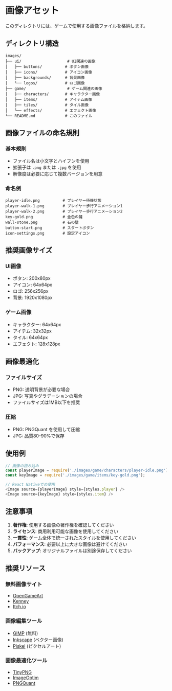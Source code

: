 # 画像アセット

このディレクトリには、ゲームで使用する画像ファイルを格納します。

## ディレクトリ構造

```
images/
├── ui/                    # UI関連の画像
│   ├── buttons/          # ボタン画像
│   ├── icons/            # アイコン画像
│   ├── backgrounds/      # 背景画像
│   └── logos/            # ロゴ画像
├── game/                  # ゲーム関連の画像
│   ├── characters/       # キャラクター画像
│   ├── items/            # アイテム画像
│   ├── tiles/            # タイル画像
│   └── effects/          # エフェクト画像
└── README.md             # このファイル
```

## 画像ファイルの命名規則

### 基本規則
- ファイル名は小文字とハイフンを使用
- 拡張子は `.png` または `.jpg` を使用
- 解像度は必要に応じて複数バージョンを用意

### 命名例
```
player-idle.png          # プレイヤー待機状態
player-walk-1.png        # プレイヤー歩行アニメーション1
player-walk-2.png        # プレイヤー歩行アニメーション2
key-gold.png             # 金色の鍵
wall-stone.png           # 石の壁
button-start.png         # スタートボタン
icon-settings.png        # 設定アイコン
```

## 推奨画像サイズ

### UI画像
- ボタン: 200x80px
- アイコン: 64x64px
- ロゴ: 256x256px
- 背景: 1920x1080px

### ゲーム画像
- キャラクター: 64x64px
- アイテム: 32x32px
- タイル: 64x64px
- エフェクト: 128x128px

## 画像最適化

### ファイルサイズ
- PNG: 透明背景が必要な場合
- JPG: 写真やグラデーションの場合
- ファイルサイズは1MB以下を推奨

### 圧縮
- PNG: PNGQuant を使用して圧縮
- JPG: 品質80-90%で保存

## 使用例

```javascript
// 画像の読み込み
const playerImage = require('./images/game/characters/player-idle.png');
const keyImage = require('./images/game/items/key-gold.png');

// React Nativeでの使用
<Image source={playerImage} style={styles.player} />
<Image source={keyImage} style={styles.item} />
```

## 注意事項

1. **著作権**: 使用する画像の著作権を確認してください
2. **ライセンス**: 商用利用可能な画像を使用してください
3. **一貫性**: ゲーム全体で統一されたスタイルを使用してください
4. **パフォーマンス**: 必要以上に大きな画像は避けてください
5. **バックアップ**: オリジナルファイルは別途保存してください

## 推奨リソース

### 無料画像サイト
- [OpenGameArt](https://opengameart.org/)
- [Kenney](https://kenney.nl/)
- [Itch.io](https://itch.io/game-assets/free)

### 画像編集ツール
- [GIMP](https://www.gimp.org/) (無料)
- [Inkscape](https://inkscape.org/) (ベクター画像)
- [Piskel](https://www.piskelapp.com/) (ピクセルアート)

### 画像最適化ツール
- [TinyPNG](https://tinypng.com/)
- [ImageOptim](https://imageoptim.com/)
- [PNGQuant](https://pngquant.org/)
